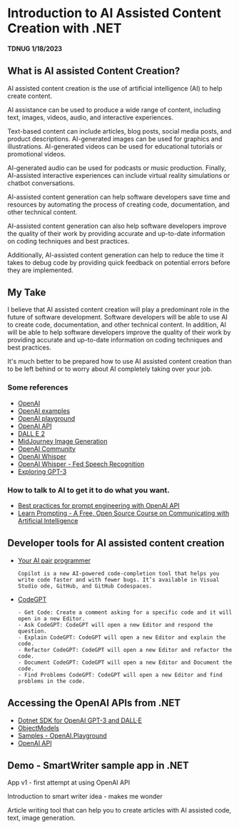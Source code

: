 # Introduction to AI Assisted Content Creation with .NET 

#### TDNUG 1/18/2023

## What is AI assisted Content Creation?

AI assisted content creation is the use of artificial intelligence (AI) to help create content. 

AI assistance can be used to produce a wide range of content, including text, images, videos, audio, and interactive experiences. 

Text-based content can include articles, blog posts, social media posts, and product descriptions. AI-generated images can be used for graphics and illustrations. AI-generated videos can be used for educational tutorials or promotional videos. 

AI-generated audio can be used for podcasts or music production. Finally, AI-assisted interactive experiences can include virtual reality simulations or chatbot conversations.

AI-assisted content generation can help software developers save time and resources by automating the process of creating code, documentation, and other technical content. 

AI-assisted content generation can also help software developers improve the quality of their work by providing accurate and up-to-date information on coding techniques and best practices. 

Additionally, AI-assisted content generation can help to reduce the time it takes to debug code by providing quick feedback on potential errors before they are implemented.

## My Take

I believe that AI assisted content creation will play a predominant role in the future of software development. Software developers will be able to use AI to create code, documentation, and other technical content. In addition, AI will be able to help software developers improve the quality of their work by providing accurate and up-to-date information on coding techniques and best practices.

It's much better to be prepared how to use AI assisted content creation than to be left behind or to worry about AI completely taking over your job.

### Some references

- [OpenAI](https://openai.com)
- [OpenAI examples](https://beta.openai.com/examples)
- [OpenAI playground](https://beta.openai.com/playground)
- [OpenAI API](https://beta.openai.com/docs/api-reference/introduction)
- [DALL E 2](https://openai.com/dall-e-2)
- [MidJourney Image Generation](https://www.midjourney.com)
- [OpenAI Community](https://community.openai.com)
- [OpenAI Whisper](https://openai.com/blog/whisper)
- [OpenAI Whisper - Fed Speech Recognition](https://www.youtube.com/watch?v=Wc4bQxuypo0)
- [Exploring GPT-3](https://subscription.packtpub.com/book/data/9781800563193/1)

### How to talk to AI to get it to do what you want.

- [Best practices for prompt engineering with OpenAI API](https://help.openai.com/en/articles/6654000-best-practices-for-prompt-engineering-with-openai-api)
- [Learn Prompting - A Free, Open Source Course on Communicating with Artificial Intelligence](https://learnprompting.org)

## Developer tools for AI assisted content creation

- [Your AI pair programmer](https://github.com/features/copilot)

  ```text
  Copilot is a new AI-powered code-completion tool that helps you write code faster and with fewer bugs. It’s available in Visual Studio ode, GitHub, and GitHub Codespaces.
  ```

- [CodeGPT](https://www.codegpt.co)

  ```text
  - Get Code: Create a comment asking for a specific code and it will open in a new Editor.
  - Ask CodeGPT: CodeGPT will open a new Editor and respond the question.
  - Explain CodeGPT: CodeGPT will open a new Editor and explain the code.
  - Refactor CodeGPT: CodeGPT will open a new Editor and refactor the code.
  - Document CodeGPT: CodeGPT will open a new Editor and Document the code.
  - Find Problems CodeGPT: CodeGPT will open a new Editor and find problems in the code.
  ```

## Accessing the OpenAI APIs from .NET

- [Dotnet SDK for OpenAI GPT-3 and DALL·E](https://github.com/betalgo/openai)
- [ObjectModels](https://github.com/betalgo/openai/tree/master/OpenAI.SDK/ObjectModels)
- [Samples - OpenAI.Playground](https://github.com/betalgo/openai/tree/master/OpenAI.Playground)
- [OpenAI API](https://beta.openai.com/docs/api-reference/introduction)

## Demo - SmartWriter sample app in .NET

App v1 - first attempt at using OpenAI API

Introduction to smart writer idea - makes me wonder

Article writing tool that can help you to create articles with AI assisted code, text, image generation.

